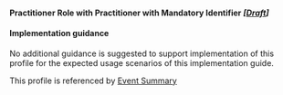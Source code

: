 #### Practitioner Role with Practitioner with Mandatory Identifier *[[Draft](http://hl7.org/fhir/stu3/valueset-publication-status.html)]*

#### Implementation guidance

No additional guidance is suggested to support implementation of this profile for the expected usage scenarios of this implementation guide.

This profile is referenced by [Event Summary](StructureDefinition-composition-es-1.html)
